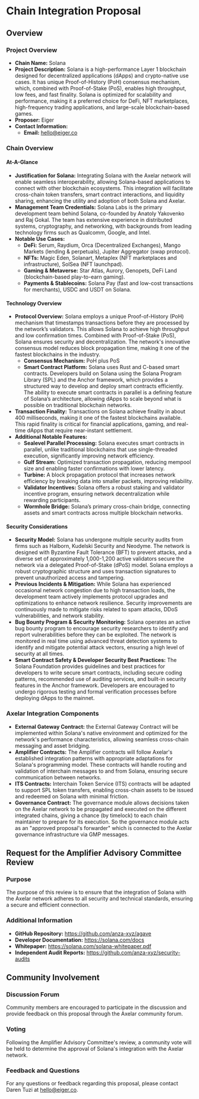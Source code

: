 # Chain Integration Proposal

## Overview

### Project Overview

- **Chain Name:** Solana
- **Project Description:** Solana is a high-performance Layer 1 blockchain designed for decentralized applications (dApps) and crypto-native use cases. It has unique Proof-of-History (PoH) consensus mechanism, which, combined with Proof-of-Stake (PoS), enables high throughput, low fees, and fast finality. Solana is optimized for scalability and performance, making it a preferred choice for DeFi, NFT marketplaces, high-frequency trading applications, and large-scale blockchain-based games.
- **Proposer:** Eiger
- **Contact Information:**
  - **Email:** hello@eiger.co

### Chain Overview

#### At-A-Glance

- **Justification for Solana:** Integrating Solana with the Axelar network will enable seamless interoperability, allowing Solana-based applications to connect with other blockchain ecosystems. This integration will facilitate cross-chain token transfers, smart contract interactions, and liquidity sharing, enhancing the utility and adoption of both Solana and Axelar.
- **Management Team Credentials:** Solana Labs is the primary development team behind Solana, co-founded by Anatoly Yakovenko and Raj Gokal. The team has extensive experience in distributed systems, cryptography, and networking, with backgrounds from leading technology firms such as Qualcomm, Google, and Intel.
- **Notable Use Cases:**
  * **DeFi:** Serum, Raydium, Orca (Decentralized Exchanges), Mango Markets (lending & perpetuals), Jupiter Aggregator (swap protocol).
  * **NFTs:** Magic Eden, Solanart, Metaplex (NFT marketplaces and infrastructure), SolSea (NFT launchpad).
  * **Gaming & Metaverse:** Star Atlas, Aurory, Genopets, DeFi Land (blockchain-based play-to-earn gaming).
  * **Payments & Stablecoins:** Solana Pay (fast and low-cost transactions for merchants), USDC and USDT on Solana.

#### Technology Overview

- **Protocol Overview:** Solana employs a unique Proof-of-History (PoH) mechanism that timestamps transactions before they are processed by the network’s validators. This allows Solana to achieve high throughput and low confirmation times. Combined with Proof-of-Stake (PoS), Solana ensures security and decentralization. The network's innovative consensus model reduces block propagation time, making it one of the fastest blockchains in the industry.
	- **Consensus Mechanism:** PoH plus PoS
	- **Smart Contract Platform:** Solana uses Rust and C-based smart contracts. Developers build on Solana using the Solana Program Library (SPL) and the Anchor framework, which provides a structured way to develop and deploy smart contracts efficiently. The ability to execute smart contracts in parallel is a defining feature of Solana’s architecture, allowing dApps to scale beyond what is possible on traditional blockchain networks.
- **Transaction Finality:** Transactions on Solana achieve finality in about 400 milliseconds, making it one of the fastest blockchains available. This rapid finality is critical for financial applications, gaming, and real-time dApps that require near-instant settlement.
- **Additional Notable Features:**
  - **Sealevel Parallel Processing:** Solana executes smart contracts in parallel, unlike traditional blockchains that use single-threaded execution, significantly improving network efficiency.
  - **Gulf Stream:** Optimized transaction propagation, reducing mempool size and enabling faster confirmations with lower latency.
  - **Turbine:** A block propagation protocol that increases network efficiency by breaking data into smaller packets, improving reliability.
  - **Validator Incentives:** Solana offers a robust staking and validator incentive program, ensuring network decentralization while rewarding participants.
  - **Wormhole Bridge:** Solana’s primary cross-chain bridge, connecting assets and smart contracts across multiple blockchain networks.

#### Security Considerations

- **Security Model:** Solana has undergone multiple security audits from firms such as Halborn, Kudelski Security and Neodyme. The network is designed with Byzantine Fault Tolerance (BFT) to prevent attacks, and a diverse set of approximately 1,000-1,200 active validators secure the network via a delegated Proof-of-Stake (dPoS) model. Solana employs a robust cryptographic structure and uses transaction signatures to prevent unauthorized access and tampering.
- **Previous Incidents & Mitigation:** While Solana has experienced occasional network congestion due to high transaction loads, the development team actively implements protocol upgrades and optimizations to enhance network resilience. Security improvements are continuously made to mitigate risks related to spam attacks, DDoS vulnerabilities, and network stability.
- **Bug Bounty Program & Security Monitoring:** Solana operates an active bug bounty program to encourage security researchers to identify and report vulnerabilities before they can be exploited. The network is monitored in real time using advanced threat detection systems to identify and mitigate potential attack vectors, ensuring a high level of security at all times.
- **Smart Contract Safety & Developer Security Best Practices:** The Solana Foundation provides guidelines and best practices for developers to write secure smart contracts, including secure coding patterns, recommended use of auditing services, and built-in security features in the Anchor framework. Developers are encouraged to undergo rigorous testing and formal verification processes before deploying dApps to the mainnet.

### Axelar Integration Components

- **External Gateway Contract:** the External Gateway Contract will be implemented within Solana's native environment and optimized for the network's performance characteristics, allowing seamless cross-chain messaging and asset bridging.
- **Amplifier Contracts:** The Amplifier contracts will follow Axelar's established integration patterns with appropriate adaptations for Solana's programming model. These contracts will handle routing and validation of interchain messages to and from Solana, ensuring secure communication between networks.
- **ITS Contracts:** Interchain Token Service (ITS) contracts will be adapted to support SPL token transfers, enabling cross-chain assets to be issued and redeemed on Solana with minimal friction.
- **Governance Contract:** The governance module allows decisions taken on the Axelar network to be propagated and executed on the different integrated chains, giving a chance (by timelock) to each chain maintainer to prepare for its execution. So the governance module acts as an "approved proposal's forwarder" which is connected to the Axelar governance infrastructure via GMP messages.

## Request for the Amplifier Advisory Committee Review

### Purpose

The purpose of this review is to ensure that the integration of Solana with the Axelar network adheres to all security and technical standards, ensuring a secure and efficient connection.

### Additional Information

- **GitHub Repository:** https://github.com/anza-xyz/agave
- **Developer Documentation:** https://solana.com/docs
- **Whitepaper:** https://solana.com/solana-whitepaper.pdf
- **Independent Audit Reports:** https://github.com/anza-xyz/security-audits

## Community Involvement

### Discussion Forum

Community members are encouraged to participate in the discussion and provide feedback on this proposal through the Axelar community forum.

### Voting

Following the Amplifier Advisory Committee's review, a community vote will be held to determine the approval of Solana's integration with the Axelar network.

### Feedback and Questions

For any questions or feedback regarding this proposal, please contact Daren Tuzi at hello@eiger.co.
